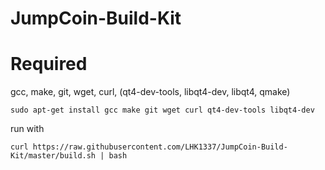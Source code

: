 # JumpCoin-Build-Kit

# Required
gcc,
make,
git,
wget,
curl,
(qt4-dev-tools, libqt4-dev, libqt4, qmake)

```
sudo apt-get install gcc make git wget curl qt4-dev-tools libqt4-dev
```


run with

```
curl https://raw.githubusercontent.com/LHK1337/JumpCoin-Build-Kit/master/build.sh | bash
```
